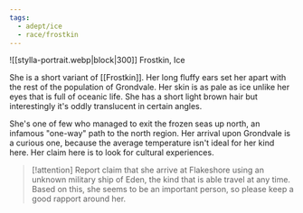 ```yaml
---
tags:
  - adept/ice
  - race/frostkin
---
```

![[stylla-portrait.webp|block|300]]
Frostkin, Ice

She is a short variant of [[Frostkin]]. Her long fluffy ears set her apart with the rest of the population of Grondvale. Her skin is as pale as ice unlike her eyes that is full of oceanic life. She has a short light brown hair but interestingly it's oddly translucent in certain angles.

She's one of few who managed to exit the frozen seas up north, an infamous "one-way" path to the north region. Her arrival upon Grondvale is a curious one, because the average temperature isn't ideal for her kind here. Her claim here is to look for cultural experiences.

> [!attention]
> Report claim that she arrive at Flakeshore using an unknown military ship of Eden, the kind that is able travel at any time. Based on this, she seems to be an important person, so please keep a good rapport around her.
